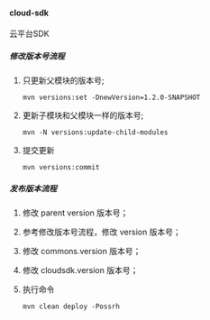 #### cloud-sdk
云平台SDK

#####  修改版本号流程

1.  只更新父模块的版本号;
	```shell
	mvn versions:set -DnewVersion=1.2.0-SNAPSHOT
	```
2.  更新子模块和父模块一样的版本号;
	```shell
	mvn -N versions:update-child-modules
	```
3.  提交更新
	```shell
	mvn versions:commit
	```

#####  发布版本流程

1. 修改 parent version 版本号；

2. 参考修改版本号流程，修改 version 版本号；

3. 修改 commons.version 版本号； 

4. 修改 cloudsdk.version 版本号； 

5. 执行命令
	```shell
	mvn clean deploy -Possrh
	```

